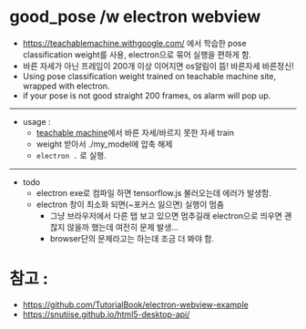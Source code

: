 # good_pose /w electron webview

* https://teachablemachine.withgoogle.com/ 에서 학습한 pose classification weight를 사용, electron으로 묶어 실행을 편하게 함.
* 바른 자세가 아닌 프레임이 200개 이상 이어지면 os알림이 뜸! 바른자세 바른정신!
* Using pose classification weight trained on teachable machine site, wrapped with electron.
* if your pose is not good straight 200 frames, os alarm will pop up.
---
* usage : 
    * [teachable machine](https://teachablemachine.withgoogle.com/)에서 바른 자세/바르지 못한 자세 train 
    * weight 받아서 ./my_model에 압축 해제
    * ```electron .``` 로 실행.
---
* todo
    * electron exe로 컴파일 하면 tensorflow.js 불러오는데 에러가 발생함.
    * electron 창이 최소화 되면(~포커스 잃으면) 실행이 멈춤
        * 그냥 브라우저에서 다른 탭 보고 있으면 멈추길래 electron으로 띄우면 괜찮지 않을까 했는데 여전히 문제 발생...
        * browser단의 문제라고는 하는데 조금 더 봐야 함.


# 참고 : 
- https://github.com/TutorialBook/electron-webview-example
- https://snutiise.github.io/html5-desktop-api/